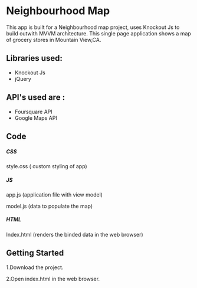 # Neighbourhood Map

This app is built for a Neighbourhood map project, uses Knockout Js to build outwith  MVVM architecture. 
This single page application shows a map of grocery stores in Mountain View,CA.

## Libraries used:

* Knockout Js
* jQuery

## API's used are :
* Foursquare API
*  Google Maps API

## Code

##### CSS 

style.css ( custom styling of app)

##### JS  
app.js (application file with view model)

model.js (data to populate the map)

##### HTML

Index.html (renders the binded data in the web browser)


## Getting Started

1.Download the project.

2.Open index.html in the web browser.
